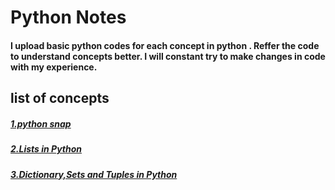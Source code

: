 <html>
 <head>
  </head>
<body>
<h1>Python Notes</h1>
<h4>I upload basic python codes for each concept in python .
Reffer the code to understand concepts better.
I will constant try to make changes in  code with my experience.<h4>

<h2>list of concepts</h2>
<h5><a href="https://github.com/asaikiran1999/python/blob/main/python%20concepts/python_snap.ipynb">1.python snap</a></h5>
<h5><a href="https://github.com/asaikiran1999/python/blob/main/python%20concepts/LIST.ipynb">2.Lists in Python</a></h5>
<h5><a href="https://github.com/asaikiran1999/python/blob/main/dictionaryc%2Cset_and_tuple_.ipynb">3.Dictionary,Sets and Tuples in Python</a></h5>
 </body>
 </html>
